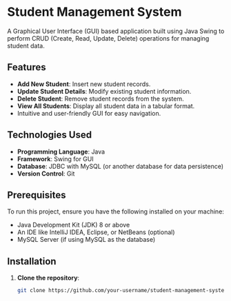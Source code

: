 # Student Management System

A Graphical User Interface (GUI) based application built using Java Swing to perform CRUD (Create, Read, Update, Delete) operations for managing student data.

## Features

- **Add New Student**: Insert new student records.
- **Update Student Details**: Modify existing student information.
- **Delete Student**: Remove student records from the system.
- **View All Students**: Display all student data in a tabular format.
- Intuitive and user-friendly GUI for easy navigation.

## Technologies Used

- **Programming Language**: Java
- **Framework**: Swing for GUI
- **Database**: JDBC with MySQL (or another database for data persistence)
- **Version Control**: Git

## Prerequisites

To run this project, ensure you have the following installed on your machine:

- Java Development Kit (JDK) 8 or above
- An IDE like IntelliJ IDEA, Eclipse, or NetBeans (optional)
- MySQL Server (if using MySQL as the database)

## Installation

1. **Clone the repository**:

   ```bash
   git clone https://github.com/your-username/student-management-system.git
